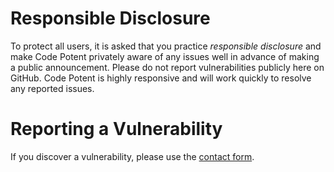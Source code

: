 # Responsible Disclosure

To protect all users, it is asked that you practice _responsible disclosure_ and make Code Potent privately aware of any issues well in advance of making a public announcement. Please do not report vulnerabilities publicly here on GitHub. Code Potent is highly responsive and will work quickly to resolve any reported issues.

# Reporting a Vulnerability
If you discover a vulnerability, please use the [contact form](https://codepotent.com/contact/).
